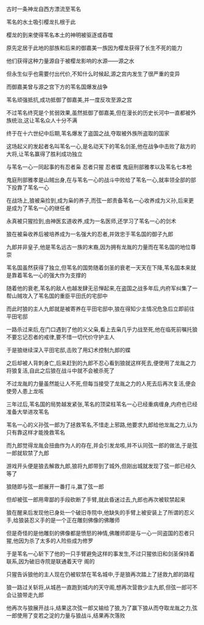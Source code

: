 古时一条神龙自西方漂流至苇名

苇名的水土吸引樱龙扎根于此

樱龙的到来使得苇名本土的神明被驱逐或吞噬

原先定居于此地的部族和后来的御嘉美一族因为樱龙获得了长生不死的能力

他们获得这种力量源自于被樱龙影响的水源——源之水

但永生似乎也需要付出代价,不知什么时候起,源之宫内发生了很严重的变异

而御嘉美曾与源之宫下方的苇名国爆发战争

苇名顽强抵抗,成功抵御了御嘉美,并一度反攻至源之宫

不过苇名终究是个贫弱效果,虽然抵御了御嘉美,但在漫长的历史长河中一直都被外族统治,这让苇名众人十分不满

终于在十六世纪中后期,苇名爆发了盗国之战,夺取被外族所盗取的国家

这场起义的发起者名叫苇名一心,是名动天下的苇名剑圣,他在战争中击败了敌方的大将,让苇名赢得了胜利成功独立

与苇名一心一同起事的有忍者枭 忍者只猩 忍者蝶 鬼庭刑部雅孝以及苇名七本枪

鬼庭刑部雅孝是山贼出身,在与苇名一心的战斗中败给了苇名一心,就率领全部的部下投靠了苇名一心

在战场上,狼被枭捡到,成为枭的养子,而弦一郎责备苇名一心收养成为义孙,后来更是成为了苇名一心的继任者

永真被只猩捡到,由神医玄道收养,成为一名医师,还学习了苇名一心的剑术

狼在被枭收养后被培养成为一名强大的忍者,并效忠于苇名国的御子九郎

九郎并非皇子,他是苇名远古一族的末裔,因为拥有龙胤的力量而在苇名国的地位尊崇

苇名国虽然获得了独立,但苇名的国势随着剑圣的衰老一天天在下降,苇名国本来就是靠着苇名一心的强大作为支撑的

随着他的衰老,苇名的敌人也越发肆无忌惮起来,在盗国之战多年后,内府军纠集了一帮山贼攻入了苇名国的重臣平田氏的宅邸中

而此时狼的主人九郎就是被寄养在平田宅邸中,狼在得知少主情况危急后立即前往平田宅邸

一路杀过来后,在门口遇到了他的义父枭,看上去枭几乎力战至死,他在临死前嘱托狼不要忘记忍者的戒律,要不惜一切代价守护主人

于是狼继续深入平田宅邸,击败了用幻术控制九郎的蝶

之后却被人背刺身亡,后来赶到的九郎不忍心看到狼就这样死去,便使用了龙胤之力将狼复活,自此之后狼在战斗中就不会被杀死了

不过龙胤的力量虽然能让人不死,但每当接受了龙胤之力的人死去后再次复活,便会使旁人患上龙咳

三年过后,苇名国的局势越发紧张,苇名的顶梁柱苇名一心已经重病缠身,内府也已经准备大举进攻苇名

苇名一心的义孙弦一郎为了拯救苇名,不惜走上邪路,他要求九郎给他龙胤之力,认为只有靠这样才能挽救苇名

而九郎觉得龙胤会扭曲作为人的存在,并会引发龙咳,并不认同弦一郎的做法,于是弦一郎就软禁了九郎

游戏开头便是狼去解救九郎,狼将九郎带到了城外,但刚出城就发现了弦一郎已经久等了

狼随即与弦一郎展开一番打斗,赢了弦一郎

但却被弦一郎用卑鄙的手段砍断了手臂,就此昏迷过去,九郎也再次被软禁起来

狼在醒来后发现他已身处一个破旧寺院中,他缺失的手臂上被安装上了所谓的忍义手,给狼装忍义手的是一个正在雕刻佛像的佛雕师

但是奇怪的是他雕刻的佛像都是愤怒的神情,佛雕师即是与一心一同盗国的忍者只猩,他因为杀了太多的人险些成为修罗

于是苇名一心斩下了他的一只手臂避免这样的事发生,不过只猩依旧和剑圣保持着联系,因为破旧寺院是联通着天守 阁的

只猩告诉狼他的主人现在仍被软禁在苇名城中,于是狼再次踏上了拯救九郎的路程

狼一路过关斩将,从城邑一直跑到城内的天守阁,想再次营救少主九郎,但弦一郎可不会让狼带走九郎

他再次与狼展开战斗,结果这次弦一郎又输给了狼,为了赢下狼从而夺取龙胤之力,弦一郎使用了变若之淀的力量与狼战斗,结果再次落败